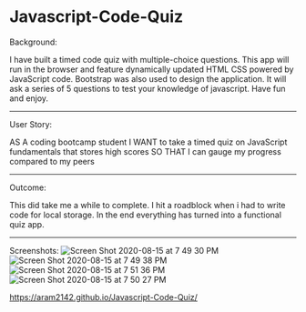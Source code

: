 # Javascript-Code-Quiz

Background:

I have built a timed code quiz with multiple-choice questions. This app will run in the browser and feature dynamically updated HTML CSS powered by JavaScript code. Bootstrap was also used to design the application. It will ask a series of 5 questions to test your knowledge of javascript. Have fun and enjoy.

_______________________________________________________________
User Story:

AS A coding bootcamp student
I WANT to take a timed quiz on JavaScript fundamentals that stores high scores
SO THAT I can gauge my progress compared to my peers

_____________________________________________________________
Outcome:

This did take me a while to complete. I hit a roadblock when i had to write code for local storage. In the end everything has turned into a functional quiz app.

______________________________________________________________
Screenshots:
![Screen Shot 2020-08-15 at 7 49 30 PM](https://user-images.githubusercontent.com/65634748/90323535-a487aa00-df30-11ea-9e1a-8c51d1abd39a.png)
![Screen Shot 2020-08-15 at 7 49 38 PM](https://user-images.githubusercontent.com/65634748/90323534-a487aa00-df30-11ea-9dcb-1651acb4cdb7.png)
![Screen Shot 2020-08-15 at 7 51 36 PM](https://user-images.githubusercontent.com/65634748/90323562-d4cf4880-df30-11ea-95c0-f7c10a8e24b6.png)
![Screen Shot 2020-08-15 at 7 50 27 PM](https://user-images.githubusercontent.com/65634748/90323533-a3ef1380-df30-11ea-9dc0-8c00d8143d46.png)


https://aram2142.github.io/Javascript-Code-Quiz/

